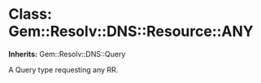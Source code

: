 # Class: Gem::Resolv::DNS::Resource::ANY
**Inherits:** Gem::Resolv::DNS::Query
    

A Query type requesting any RR.



